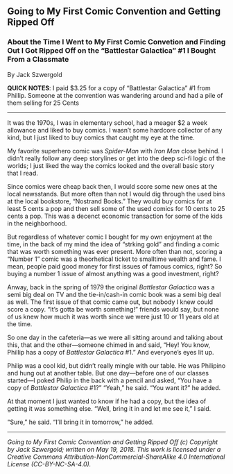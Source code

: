 ## Going to My First Comic Convention and Getting Ripped Off
### About the Time I Went to My First Comic Convetion and Finding Out I Got Ripped Off on the “Battlestar Galactica” #1 I Bought From a Classmate

By Jack Szwergold

**QUICK NOTES**: I paid $3.25 for a copy of “Battlestar Galactica” #1 from Phillip. Someone at the convention was wandering around and had a pile of them selling for 25 Cents

***

It was the 1970s, I was in elementary school, had a meager $2 a week allowance and liked to buy comics. I wasn’t some hardcore collector of any kind, but I just liked to buy comics that caught my eye at the time.

My favorite superhero comic was *Spider-Man* with *Iron Man* close behind. I didn’t really follow any deep storylines or get into the deep sci-fi logic of the worlds; I just liked the way the comics looked and the overall basic story that I read.

Since comics were cheap back then, I would score some new ones at the local newsstands. But more often than not I would dig through the used bins at the local bookstore, “Nostrand Books.” They would buy comics for at least 5 cents a pop and then sell some of the used comics for 10 cents to 25 cents a pop. This was a decenct economic transaction for some of the kids in the neighborhood.

But regardless of whatever comic I bought for my own enjoyment at the time, in the back of my mind the idea of “strking gold” and finding a comic that was worth something was ever present. More often than not, scoring a “Number 1” comic was a theorhetical ticket to smalltime wealth and fame. I mean, people paid good money for first issues of famous comics, right? So buying a number 1 issue of almost anything was a good investment, right?

Anway, back in the spring of 1979 the original *Battlestar Galactica* was a semi big deal on TV and the tie-in/cash-in comic book was a semi big deal as well. The first issue of that comic came out, but nobody I knew could score a copy. “It’s gotta be worth something!” friends would say, but none of us knew how much it was worth since we were just 10 or 11 years old at the time.

So one day in the cafeteria—as we were all sitting around and talking about this, that and the other—someone chimed in and said, “Hey! You know, Phillip has a copy of *Battlestar Galactica* #1.” And everyone’s eyes lit up.

Philip was a cool kid, but didn’t really mingle with our table. He was Philipino and hung out at another table. But one day—before one of our classes started—I poked Philip in the back with a pencil and asked, “You have a copy of *Battlestar Galactica* #1?” “Yeah,” he said. “You want it?” he added.

At that moment I just wanted to know if he had a copy, but the idea of getting it was something else. “Well, bring it in and let me see it,” I said.

“Sure,” he said. “I’ll bring it in tomorrow,” he added.

***

*Going to My First Comic Convention and Getting Ripped Off (c) Copyright by Jack Szwergold; written on May 19, 2018. This work is licensed under a Creative Commons Attribution-NonCommercial-ShareAlike 4.0 International License (CC-BY-NC-SA-4.0).*